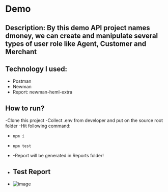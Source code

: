 # Demo 
## Description: By this demo API project names dmoney, we can create and manipulate several types of user role like Agent, Customer and Merchant

## Technology I used:
- Postman
- Newman
- Report: newman-heml-extra

## How to run?
-Clone this project
-Collect .env from developer and put on the source root folder
-Hit following command:
- ``` npm i ```
- ``` npm test ```
- -Report will be generated in Reports folder!

- ## Test Report
- ![image](https://github.com/user-attachments/assets/91fb18ff-7c15-4ccd-bf70-2d1035c245af)
